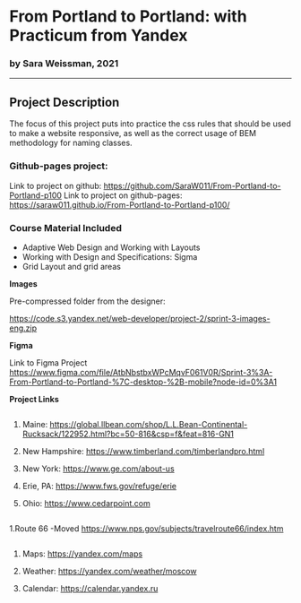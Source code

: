 # From Portland to Portland: with Practicum from Yandex
### by Sara Weissman, 2021
__________________________________________________________

## Project Description
The focus of this project puts into practice the css rules that should be used to make a website responsive, as well as the correct usage of BEM methodology for naming classes. 

### Github-pages project:
Link to project on github:  https://github.com/SaraW011/From-Portland-to-Portland-p100
Link to project on github-pages: https://saraw011.github.io/From-Portland-to-Portland-p100/

### Course Material Included
* Adaptive Web Design and Working with Layouts
* Working with Design and Specifications: Sigma
* Grid Layout and grid areas

**Images**

Pre-compressed folder from the designer:

 https://code.s3.yandex.net/web-developer/project-2/sprint-3-images-eng.zip 

**Figma**

Link to Figma Project  https://www.figma.com/file/AtbNbstbxWPcMqvF061V0R/Sprint-3%3A-From-Portland-to-Portland-%7C-desktop-%2B-mobile?node-id=0%3A1 

**Project Links**

```  places
```

1. Maine:
 https://global.llbean.com/shop/L.L.Bean-Continental-Rucksack/122952.html?bc=50-816&csp=f&feat=816-GN1 

2. New Hampshire:
 https://www.timberland.com/timberlandpro.html 

3. New York:
 https://www.ge.com/about-us 

4. Erie, PA:
 https://www.fws.gov/refuge/erie 

5. Ohio:
 https://www.cedarpoint.com 

```  cover
```  
1.Route 66 -Moved
 https://www.nps.gov/subjects/travelroute66/index.htm 

```  footer
``` 

1. Maps:
 https://yandex.com/maps 

2. Weather:
 https://yandex.com/weather/moscow 


3. Calendar:
 https://calendar.yandex.ru 